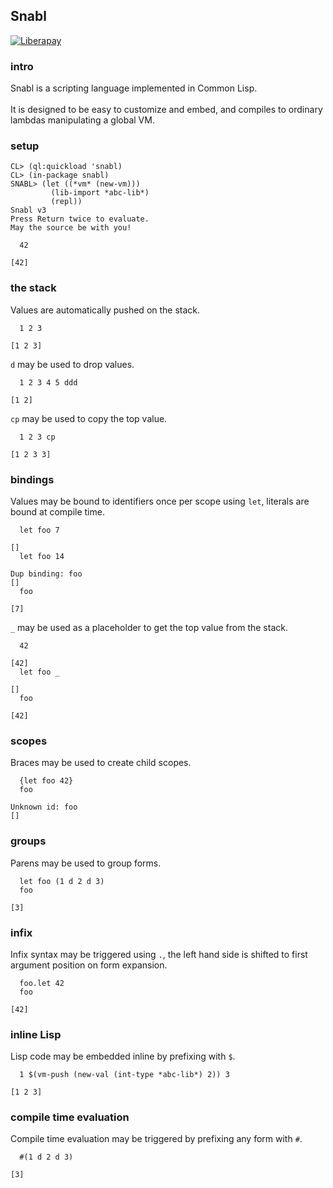 ## Snabl

[![Liberapay](https://liberapay.com/assets/widgets/donate.svg)](https://liberapay.com/andreas7/donate)

### intro
Snabl is a scripting language implemented in Common Lisp.<br/>
<br/>
It is designed to be easy to customize and embed, and compiles to ordinary lambdas manipulating a global VM.

### setup
```
CL> (ql:quickload 'snabl)
CL> (in-package snabl)
SNABL> (let ((*vm* (new-vm))) 
         (lib-import *abc-lib*)
         (repl))
Snabl v3
Press Return twice to evaluate.
May the source be with you!

  42
  
[42]
```

### the stack

Values are automatically pushed on the stack.

```
  1 2 3

[1 2 3]
```

`d` may be used to drop values.

```
  1 2 3 4 5 ddd
  
[1 2]
```

`cp` may be used to copy the top value.

```
  1 2 3 cp
  
[1 2 3 3]
```

### bindings

Values may be bound to identifiers once per scope using `let`, literals are bound at compile time.

```
  let foo 7

[]
  let foo 14

Dup binding: foo
[]
  foo

[7]
```

`_` may be used as a placeholder to get the top value from the stack.

```
  42

[42]
  let foo _

[]
  foo

[42]
```

### scopes
Braces may be used to create child scopes.

```
  {let foo 42}
  foo

Unknown id: foo
[]
```

### groups
Parens may be used to group forms.

```
  let foo (1 d 2 d 3)
  foo

[3]
```

### infix

Infix syntax may be triggered using `.`, the left hand side is shifted to first argument position on form expansion.

```
  foo.let 42
  foo

[42]
```

### inline Lisp

Lisp code may be embedded inline by prefixing with `$`.

```
  1 $(vm-push (new-val (int-type *abc-lib*) 2)) 3

[1 2 3]
```

### compile time evaluation

Compile time evaluation may be triggered by prefixing any form with `#`.

```
  #(1 d 2 d 3)
  
[3]
```